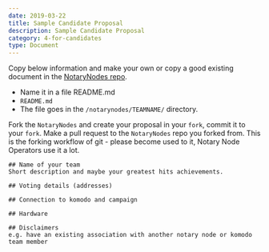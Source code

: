 ```yaml
---
date: 2019-03-22
title: Sample Candidate Proposal
description: Sample Candidate Proposal
category: 4-for-candidates
type: Document
---
```


Copy below information and make your own or copy a good existing document in the [NotaryNodes repo](https://github.com/KomodoPlatform/NotaryNodes).

* Name it in a file README.md
* `README.md`
* The file goes in the `/notarynodes/TEAMNAME/` directory.

Fork the `NotaryNodes` and create your proposal in your `fork`, commit it to your `fork`.  Make a pull request to the `NotaryNodes` repo you forked from.   This is the forking workflow of git - please become used to it, Notary Node Operators use it a lot.


```
## Name of your team
Short description and maybe your greatest hits achievements.

## Voting details (addresses)

## Connection to komodo and campaign

## Hardware

## Disclaimers
e.g. have an existing association with another notary node or komodo team member
```
